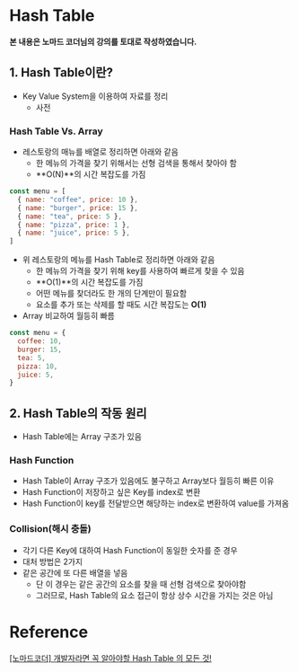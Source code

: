 # Hash Table

**본 내용은 노마드 코더님의 강의를 토대로 작성하였습니다.**



## 1. Hash Table이란?

* Key Value System을 이용하여 자료를 정리
  * 사전



### Hash Table Vs. Array

* 레스토랑의 매뉴를 배열로 정리하면 아래와 같음
  * 한 메뉴의 가격을 찾기 위해서는 선형 검색을 통해서 찾아야 함
  * **O(N)**의 시간 복잡도를 가짐

```JavaScript
const menu = [
  { name: "coffee", price: 10 },
  { name: "burger", price: 15 },
  { name: "tea", price: 5 },
  { name: "pizza", price: 1 },
  { name: "juice", price: 5 },
]
```



* 위 레스토랑의 메뉴를 Hash Table로 정리하면 아래와 같음
  * 한 메뉴의 가격을 찾기 위해 key를 사용하여 빠르게 찾을 수 있음
  * **O(1)**의 시간 복잡도를 가짐
  * 어떤 메뉴를 찾더라도 한 개의 단계만이 필요함
  * 요소를 추가 또는 삭제를 할 때도 시간 복잡도는 **O(1)**
* Array 비교하여 월등히 빠름

```JavaScript
const menu = {
  coffee: 10,
  burger: 15,
  tea: 5,
  pizza: 10,
  juice: 5,
}
```





## 2. Hash Table의 작동 원리

* Hash Table에는 Array 구조가 있음



### Hash Function

* Hash Table이 Array 구조가 있음에도 불구하고 Array보다 월등히 빠른 이유
* Hash Function이 저장하고 싶은 Key를 index로 변환
* Hash Function이 key를 전달받으면 해당하는 index로 변환하여 value를 가져옴



### Collision(해시 충돌)

* 각기 다른 Key에 대하여 Hash Function이 동일한 숫자를 준 경우
* 대처 방법은 2가지
* 같은 공간에 또 다른 배열을 넣음
  * 단 이 경우는 같은 공간의 요소를 찾을 때 선형 검색으로 찾아야함
  * 그러므로, Hash Table의 요소 접근이 항상 상수 시간을 가지는 것은 아님



# Reference

[[노마드코더] 개발자라면 꼭 알아야할 Hash Table 의 모든 것!](https://www.youtube.com/watch?v=HraOg7W3VAM&list=PL7jH19IHhOLMdHvl3KBfFI70r9P0lkJwL&index=6)

